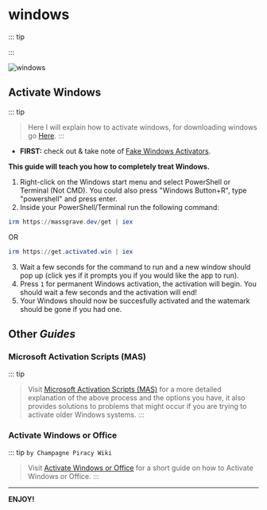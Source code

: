 # windows

::: tip ‎

:::

![windows](/asset/headers/windows_21x9.jpg)

## Activate Windows

::: tip ‎ 
> Here I will explain how to activate windows, for downloading windows go [Here](./windows_&_office_sources.md).
:::

* **FIRST:** check out & take note of [Fake Windows Activators](https://pastebin.com/gCmWs2GR).

**This guide will teach you how to completely treat Windows.**

1. Right-click on the Windows start menu and select PowerShell or Terminal (Not CMD). You could also press "Windows Button+R", type "powershell" and press enter.
2. Inside your PowerShell/Terminal run the following command:

```powershell
irm https://massgrave.dev/get | iex
```
OR
```powershell
irm https://get.activated.win | iex
```

3. Wait a few seconds for the command to run and a new window should pop up (click yes if it prompts you if you would like the app to run).
4. Press `1` for permanent Windows activation, the activation will begin. You should wait a few seconds and the activation will end!
5. Your Windows should now be succesfully activated and the watemark should be gone if you had one.

## Other *Guides*

### Microsoft Activation Scripts (MAS)

::: tip ‎
> Visit [Microsoft Activation Scripts (MAS)](https://massgrave.dev/) for a more detailed explanation of the above process and the options you have, it also provides solutions to problems that might occur if you are trying to activate older Windows systems.
:::

### Activate Windows or Office
<!-- ::: tip `by` [Champagne Piracy Wiki](https://champagne.pages.dev/) -->
::: tip `by Champagne Piracy Wiki`
> Visit [Activate Windows or Office](https://champagne.pages.dev/activate-windows-office/) for a short guide on how to Activate Windows or Office.
:::

***

**ENJOY!**
